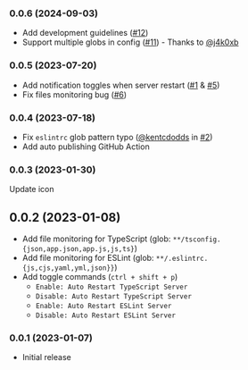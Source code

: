 ### 0.0.6 (2024-09-03)
* Add development guidelines ([#12](https://github.com/neotan/vscode-auto-restart-typescript-eslint-servers/pull/12))
* Support multiple globs in config ([#11](https://github.com/neotan/vscode-auto-restart-typescript-eslint-servers/pull/11)) - Thanks to [@j4k0xb](https://github.com/j4k0xb)

### 0.0.5 (2023-07-20)
* Add notification toggles when server restart ([#1](https://github.com/neotan/vscode-auto-restart-typescript-eslint-servers/issues/1) & [#5](https://github.com/neotan/vscode-auto-restart-typescript-eslint-servers/issues/5))
* Fix files monitoring bug ([#6](https://github.com/neotan/vscode-auto-restart-typescript-eslint-servers/issues/6))

### 0.0.4 (2023-07-18)
* Fix `eslintrc` glob pattern typo ([@kentcdodds](https://github.com/kentcdodds) in [#2](https://github.com/neotan/vscode-auto-restart-typescript-eslint-servers/pull/2))
* Add auto publishing GitHub Action

### 0.0.3 (2023-01-30)
Update icon

## 0.0.2 (2023-01-08)
* Add file monitoring for TypeScript (glob: `**/tsconfig.{json,app.json,app.js,js,ts}`) 
* Add file monitoring for ESLint (glob: `**/.eslintrc.{js,cjs,yaml,yml,json}}`)
* Add toggle commands (`ctrl + shift + p`)
  * `Enable: Auto Restart TypeScript Server`
  * `Disable: Auto Restart TypeScript Server`
  * `Enable: Auto Restart ESLint Server`
  * `Disable: Auto Restart ESLint Server`

### 0.0.1 (2023-01-07)
* Initial release
